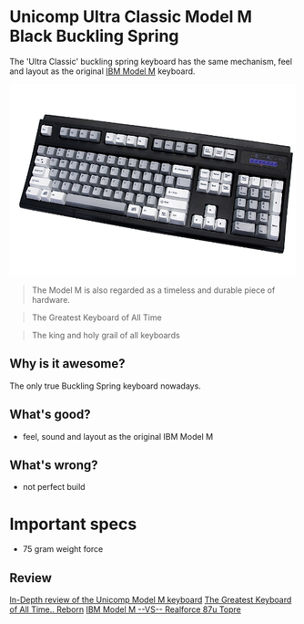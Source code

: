 # Unicomp Ultra Classic Model M Black Buckling Spring

The 'Ultra Classic' buckling spring keyboard has the same mechanism, feel and layout as the original [IBM Model M](https://en.wikipedia.org/wiki/Model_M_keyboard) keyboard.

![img](81u8Wrn0oaL._SL1500_.jpg?style=centerme)

> The Model M is also regarded as a timeless and durable piece of hardware.

> The Greatest Keyboard of All Time

> The king and holy grail of all keyboards

## Why is it awesome?

The only true Buckling Spring keyboard nowadays.

## What's good?
* feel, sound and layout as the original IBM Model M

## What's wrong?
* not perfect build

# Important specs
* 75 gram weight force

## Review
[In-Depth review of the Unicomp Model M keyboard](https://youtu.be/4enAm8T26cI)
[The Greatest Keyboard of All Time.. Reborn](https://youtu.be/D7wmMZmMinM)
[IBM Model M --VS-- Realforce 87u Topre](https://youtu.be/3YFfRYndgYU)
